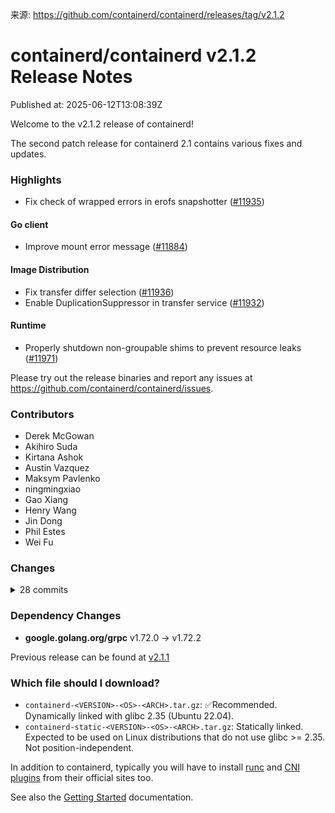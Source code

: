 来源: https://github.com/containerd/containerd/releases/tag/v2.1.2

# containerd/containerd v2.1.2 Release Notes

Published at: 2025-06-12T13:08:39Z

Welcome to the v2.1.2 release of containerd!

The second patch release for containerd 2.1 contains various fixes and updates.

### Highlights

* Fix check of wrapped errors in erofs snapshotter ([#11935](https://github.com/containerd/containerd/pull/11935))

#### Go client

* Improve mount error message ([#11884](https://github.com/containerd/containerd/pull/11884))

#### Image Distribution

* Fix transfer differ selection ([#11936](https://github.com/containerd/containerd/pull/11936))
* Enable DuplicationSuppressor in transfer service ([#11932](https://github.com/containerd/containerd/pull/11932))

#### Runtime

* Properly shutdown non-groupable shims to prevent resource leaks ([#11971](https://github.com/containerd/containerd/pull/11971))

Please try out the release binaries and report any issues at
https://github.com/containerd/containerd/issues.

### Contributors

* Derek McGowan
* Akihiro Suda
* Kirtana Ashok
* Austin Vazquez
* Maksym Pavlenko
* ningmingxiao
* Gao Xiang
* Henry Wang
* Jin Dong
* Phil Estes
* Wei Fu

### Changes
<details><summary>28 commits</summary>
<p>

* Prepare release notes for v2.1.2 ([#11962](https://github.com/containerd/containerd/pull/11962))
  * [`63b9eae62`](https://github.com/containerd/containerd/commit/63b9eae62e4a927269d3c7d1d0a50eb9095c1ee1) Prepare release notes for v2.1.2
* Properly shutdown non-groupable shims to prevent resource leaks ([#11971](https://github.com/containerd/containerd/pull/11971))
  * [`cff1feb28`](https://github.com/containerd/containerd/commit/cff1feb28c79f1f8f792f6284335f08f065bae1f) *: properly shutdown non-groupable shims to prevent resource leaks
* ci: bump golang [1.23.10,1.24.4] in build and release ([#11968](https://github.com/containerd/containerd/pull/11968))
  * [`2ce169aae`](https://github.com/containerd/containerd/commit/2ce169aae05d76f820ad977e8ea195938ced98a1) ci: bump golang [1.23.10,1.24.4] in build and release
* Backport Enable CIs to run on WS2022 and WS2025 ([#11955](https://github.com/containerd/containerd/pull/11955))
  * [`70bcb9b55`](https://github.com/containerd/containerd/commit/70bcb9b55edf9d832a4f8162a12830bcaf646695) Enable CIs to run on WS2022 and WS2025
* cri:use debug level when receive exec process exited events ([#11848](https://github.com/containerd/containerd/pull/11848))
  * [`40575a15f`](https://github.com/containerd/containerd/commit/40575a15f212903a838381fc893560a86ba8b485) cri:use debug level when receive exec process exited events
* build(deps): bump google.golang.org/grpc from 1.72.0 to 1.72.2 ([#11952](https://github.com/containerd/containerd/pull/11952))
  * [`c71f77170`](https://github.com/containerd/containerd/commit/c71f77170ef2640197884644acfe5ba28b3cf6ab) build(deps): bump google.golang.org/grpc from 1.72.0 to 1.72.2
* Fix transfer differ selection ([#11936](https://github.com/containerd/containerd/pull/11936))
  * [`4bcea74de`](https://github.com/containerd/containerd/commit/4bcea74decd64dcbf616f56b47cf8f5b4a2a586f) Update differ selection in transfer service to prefer default
  * [`0c3cd8a99`](https://github.com/containerd/containerd/commit/0c3cd8a99529849ee2e3f9661ebfa937f3f9be66) Add debug log when transfer returns not implemented
  * [`820e56765`](https://github.com/containerd/containerd/commit/820e56765083b50d0e8f4baf06f4804700f33a92) Add more error details when unpack fails to extract
* Fetch image with default platform only in TestExportAndImportMultiLayer ([#11943](https://github.com/containerd/containerd/pull/11943))
  * [`9b6c1949a`](https://github.com/containerd/containerd/commit/9b6c1949af50ee264d1d3a8b1aafd05149c4b8fe) Fetch image with default platform only in TestExportAndImportMultiLayer
* Fix check of wrapped errors in erofs snapshotter ([#11935](https://github.com/containerd/containerd/pull/11935))
  * [`480126f50`](https://github.com/containerd/containerd/commit/480126f5079e501228553038a584ce8542807d89) erofs-snapshotter: fix to work with wrapped errors
* Enable DuplicationSuppressor in transfer service ([#11932](https://github.com/containerd/containerd/pull/11932))
  * [`d82921ff5`](https://github.com/containerd/containerd/commit/d82921ff59cc91c1d75d35cc1cb3a5e709da9fdd) Enable DuplicationSuppressor in transfer service
* ci: bump golang [1.23.9, 1.24.3] in build and release ([#11889](https://github.com/containerd/containerd/pull/11889))
  * [`0bb25c3d6`](https://github.com/containerd/containerd/commit/0bb25c3d6cbb6eaf8d091b9f728776efdffe4859) ci: bump golang [1.23.9, 1.24.3] in build and release
* Improve mount error message ([#11884](https://github.com/containerd/containerd/pull/11884))
  * [`ac8e84efc`](https://github.com/containerd/containerd/commit/ac8e84efc384a728fbc498cf58f8c689263c857a) client:improve mount error message
* Add symlink breakout test for overriden path ([#11887](https://github.com/containerd/containerd/pull/11887))
  * [`dd2ce49d0`](https://github.com/containerd/containerd/commit/dd2ce49d0f23b0a190b86583c90a5a3eea4cdd4f) Add symlink breakout test for overriden path
</p>
</details>

### Dependency Changes

* **google.golang.org/grpc**  v1.72.0 -> v1.72.2

Previous release can be found at [v2.1.1](https://github.com/containerd/containerd/releases/tag/v2.1.1)
### Which file should I download?
* `containerd-<VERSION>-<OS>-<ARCH>.tar.gz`:         ✅Recommended. Dynamically linked with glibc 2.35 (Ubuntu 22.04).
* `containerd-static-<VERSION>-<OS>-<ARCH>.tar.gz`:  Statically linked. Expected to be used on Linux distributions that do not use glibc >= 2.35. Not position-independent.

In addition to containerd, typically you will have to install [runc](https://github.com/opencontainers/runc/releases)
and [CNI plugins](https://github.com/containernetworking/plugins/releases) from their official sites too.

See also the [Getting Started](https://github.com/containerd/containerd/blob/main/docs/getting-started.md) documentation.
